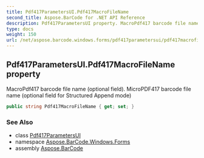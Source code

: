 ```yaml
---
title: Pdf417ParametersUI.Pdf417MacroFileName
second_title: Aspose.BarCode for .NET API Reference
description: Pdf417ParametersUI property. MacroPdf417 barcode file name optional field. MicroPDF417 barcode file name optional field for Structured Append mode
type: docs
weight: 150
url: /net/aspose.barcode.windows.forms/pdf417parametersui/pdf417macrofilename/
---
```

## Pdf417ParametersUI.Pdf417MacroFileName property

MacroPdf417 barcode file name (optional field). MicroPDF417 barcode file name (optional field for Structured Append mode)

```csharp
public string Pdf417MacroFileName { get; set; }
```

### See Also

* class [Pdf417ParametersUI](../)
* namespace [Aspose.BarCode.Windows.Forms](../../pdf417parametersui/)
* assembly [Aspose.BarCode](../../../)


